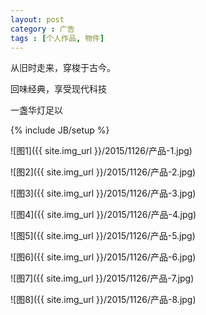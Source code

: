 ```yaml
---
layout: post
category : 广告
tags : [个人作品, 物件]
---
```


从旧时走来，穿梭于古今。

回味经典，享受现代科技

一盏华灯足以

<!--break-->
{% include JB/setup %}

![图1]({{ site.img_url }}/2015/1126/产品-1.jpg)

![图2]({{ site.img_url }}/2015/1126/产品-2.jpg)

![图3]({{ site.img_url }}/2015/1126/产品-3.jpg)

![图4]({{ site.img_url }}/2015/1126/产品-4.jpg)

![图5]({{ site.img_url }}/2015/1126/产品-5.jpg)

![图6]({{ site.img_url }}/2015/1126/产品-6.jpg)

![图7]({{ site.img_url }}/2015/1126/产品-7.jpg)

![图8]({{ site.img_url }}/2015/1126/产品-8.jpg)